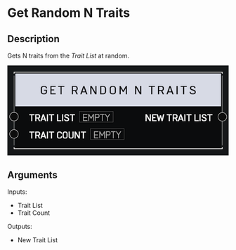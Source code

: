 # Get Random N Traits

## Description

Gets N traits from the _Trait List_ at random.

![Get Random N Traits](../../.gitbook/assets/images/scripting/traits/get-random-n-traits.png)

## Arguments

Inputs:

* Trait List
* Trait Count

Outputs:

* New Trait List
